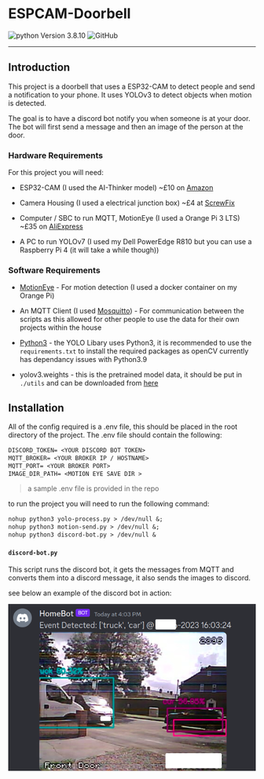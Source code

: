 # ESPCAM-Doorbell

![python Version 3.8.10](https://img.shields.io/badge/python_version-3.11.4-blue)
![GitHub](https://img.shields.io/github/license/jackfitton112/ESPCAM-Doorbell)


---

## Introduction

This project is a doorbell that uses a ESP32-CAM to detect people and send a notification to your phone. It uses YOLOv3 to detect objects when motion is detected.

The goal is to have a discord bot notify you when someone is at your door. The bot will first send a message and then an image of the person at the door.


### Hardware Requirements
For this project you will need:
- ESP32-CAM (I used the AI-Thinker model) ~£10 on [Amazon](https://www.amazon.co.uk/XTVTX-ESP32-CAM-Bluetooth-ESP32-CAM-MB-compatible/dp/B093GSCBWJ/ref=asc_df_B093GSCBWJ/?tag=googshopuk-21&linkCode=df0&hvadid=499333556330&hvpos=&hvnetw=g&hvrand=3810417733538846907&hvpone=&hvptwo=&hvqmt=&hvdev=c&hvdvcmdl=&hvlocint=&hvlocphy=9046521&hvtargid=pla-1304281846791&psc=1)

- Camera Housing (I used a electrical junction box) ~£4 at [ScrewFix](https://www.screwfix.com/p/british-general-ip55-weatherproof-outdoor-enclosure-75-x-53-x-85mm/33991?)

- Computer / SBC to run MQTT, MotionEye (I used a Orange Pi 3 LTS) ~£35 on [AliExpress](https://www.aliexpress.com/item/1005005554787211.html)

- A PC to run YOLOv7 (I used my Dell PowerEdge R810 but you can use a Raspberry Pi 4 (it will take a while though)) 

### Software Requirements

- [MotionEye](https://github.com/motioneye-project/motioneye) - For motion detection (I used a docker container on my Orange Pi)

- An MQTT Client (I used [Mosquitto](https://mosquitto.org/)) - For communication between the scripts as this allowed for other people to use the data for their own projects within the house

- [Python3](https://www.python.org/downloads/) - the YOLO Libary uses Python3, it is recommended to use the `requirements.txt` to install the required packages as openCV currently has dependancy issues with Python3.9

- yolov3.weights - this is the pretrained model data, it should be put in `./utils` and can be downloaded from [here](https://pjreddie.com/media/files/yolov3.weights)


## Installation

All of the config required is a .env file, this should be placed in the root directory of the project. The .env file should contain the following:

```shell
DISCORD_TOKEN= <YOUR DISCORD BOT TOKEN>
MQTT_BROKER= <YOUR BROKER IP / HOSTNAME>
MQTT_PORT= <YOUR BROKER PORT>
IMAGE_DIR_PATH= <MOTION EYE SAVE DIR >
```
> a sample .env file is provided in the repo

to run the project you will need to run the following command:

```shell
nohup python3 yolo-process.py > /dev/null &;
nohup python3 motion-send.py > /dev/null &;
nohup python3 discord-bot.py > /dev/null &
```


#### `discord-bot.py`

This script runs the discord bot, it gets the messages from MQTT and converts them into a discord message, it also sends the images to discord. 

see below an example of the discord bot in action:

![Discord bot in action](/images/discord.png)




 




